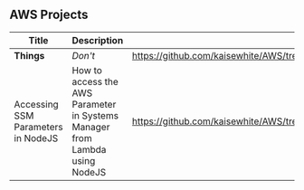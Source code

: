 ## AWS Projects

| Title                              | Description                                                                 | Link                                                                       |
| ---------------------------------- | --------------------------------------------------------------------------- | -------------------------------------------------------------------------- |
| **Things**                         | _Don't_                                                                     | https://github.com/kaisewhite/AWS/tree/master/SecurityTokenService         |
| Accessing SSM Parameters in NodeJS | How to access the AWS Parameter in Systems Manager from Lambda using NodeJS | https://github.com/kaisewhite/AWS/tree/master/SystemsManagerParameterStore |
